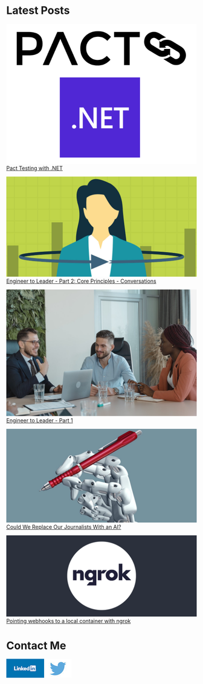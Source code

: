 # Latest Posts

![Pact Testing with .NET](/assets/images/pact-dotnet.png)
[Pact Testing with .NET](/posts/pact-testing-dot-net-20231113)

![Engineer to Leader - Core Principles - Conversations](/assets/images/feedback.png)
[Engineer to Leader - Part 2: Core Principles - Conversations](/posts/engineer-to-leader-part-2-20231009)

![Engineer to Leader](/assets/images/boss-1.jpg)
[Engineer to Leader - Part 1](/posts/engineer-to-leader-part-1-20230807)

![gpt-2 ai](/assets/images/ai-journalist.jpeg)
[Could We Replace Our Journalists With an AI?](/posts/text-generation-with-python-gpt2-20210802)

![ngrok](/assets/images/ngrok.png)
[Pointing webhooks to a local container with ngrok](/posts/webhooks-local-container-ngrok-20210726)

# Contact Me
[![LinkedIn](/assets/images/linkedin.png)](https://www.linkedin.com/in/dave-mason-tech/)
[![Twitter](/assets/images/twitter.jpeg)](https://twitter.com/davemasontech)